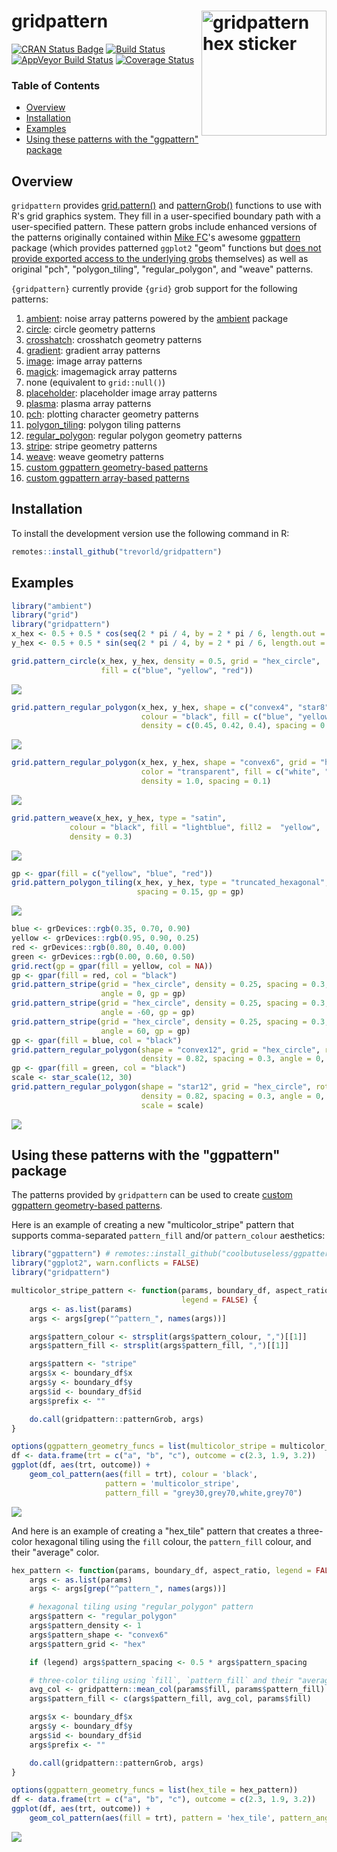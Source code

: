 # gridpattern <img src="man/figures/logo.png" align="right" width="200px" alt="gridpattern hex sticker">

[![CRAN Status Badge](https://www.r-pkg.org/badges/version/gridpattern)](https://cran.r-project.org/package=gridpattern)
[![Build Status](https://travis-ci.org/trevorld/gridpattern.png?branch=main)](https://travis-ci.org/trevorld/gridpattern)
[![AppVeyor Build Status](https://ci.appveyor.com/api/projects/status/github/trevorld/gridpattern?branch=main&svg=true)](https://ci.appveyor.com/project/trevorld/gridpattern)
[![Coverage Status](https://img.shields.io/codecov/c/github/trevorld/gridpattern.svg)](https://codecov.io/github/trevorld/gridpattern?branch=main)

### Table of Contents

* [Overview](#overview)
* [Installation](#installation)
* [Examples](#examples)
* [Using these patterns with the "ggpattern" package](#ggpattern)

## <a name="overview">Overview</a>

`gridpattern` provides [grid.pattern()](http://trevorldavis.com/R/gridpattern/dev/reference/grid.pattern.html) and
[patternGrob()](http://trevorldavis.com/R/gridpattern/dev/reference/grid.pattern.html)
functions to use with R's grid graphics system. They fill in a
user-specified boundary path with a user-specified pattern. These pattern grobs include
enhanced versions of the patterns originally contained within 
[Mike FC](https://github.com/coolbutuseless)'s awesome
[ggpattern](https://github.com/coolbutuseless/ggpattern) package 
(which provides patterned ``ggplot2`` "geom" functions but 
[does not provide exported access to the underlying grobs](https://github.com/coolbutuseless/ggpattern/issues/11) themselves) as well as original "pch", "polygon_tiling", "regular_polygon", and "weave" patterns.

`{gridpattern}` currently provide `{grid}` grob support for the following patterns:

1.  [ambient](https://trevorldavis.com/R/gridpattern/dev/reference/grid.pattern_ambient.html):
    noise array patterns powered by the [ambient](https://cran.r-project.org/package=ambient) package
2.  [circle](https://trevorldavis.com/R/gridpattern/dev/reference/grid.pattern_circle.html): circle geometry patterns
3.  [crosshatch](https://trevorldavis.com/R/gridpattern/dev/reference/grid.pattern_crosshatch.html): crosshatch geometry patterns
4.  [gradient](https://trevorldavis.com/R/gridpattern/dev/reference/grid.pattern_gradient.html): gradient array patterns
5.  [image](https://trevorldavis.com/R/gridpattern/dev/reference/grid.pattern_image.html): image array patterns
6.  [magick](https://trevorldavis.com/R/gridpattern/dev/reference/grid.pattern_magick.html): imagemagick array patterns
7.  none (equivalent to `grid::null()`)
8.  [placeholder](https://trevorldavis.com/R/gridpattern/dev/reference/grid.pattern_placeholder.html): placeholder image array patterns
9.  [plasma](https://trevorldavis.com/R/gridpattern/dev/reference/grid.pattern_plasma.html): plasma array patterns
10. [pch](https://trevorldavis.com/R/gridpattern/dev/reference/grid.pattern_pch.html): plotting character geometry patterns
11. [polygon_tiling](https://trevorldavis.com/R/gridpattern/dev/reference/grid.pattern_polygon_tiling.html): polygon tiling patterns
12. [regular_polygon](https://trevorldavis.com/R/gridpattern/dev/reference/grid.pattern_regular_polygon.html): regular polygon geometry patterns
13. [stripe](https://trevorldavis.com/R/gridpattern/dev/reference/grid.pattern_stripe.html): stripe geometry patterns
14. [weave](https://trevorldavis.com/R/gridpattern/dev/reference/grid.pattern_weave.html): weave geometry patterns
15. [custom ggpattern geometry-based patterns](https://coolbutuseless.github.io/package/ggpattern/articles/developing-patterns-2.html)
16. [custom ggpattern array-based patterns](https://coolbutuseless.github.io/package/ggpattern/articles/developing-patterns-3.html)

## <a name="installation">Installation</a>

To install the development version use the following command in R:



```r
remotes::install_github("trevorld/gridpattern")
```

## <a name="examples">Examples</a>




```r
library("ambient")
library("grid")
library("gridpattern")
x_hex <- 0.5 + 0.5 * cos(seq(2 * pi / 4, by = 2 * pi / 6, length.out = 6))
y_hex <- 0.5 + 0.5 * sin(seq(2 * pi / 4, by = 2 * pi / 6, length.out = 6))
```


```r
grid.pattern_circle(x_hex, y_hex, density = 0.5, grid = "hex_circle",
                    fill = c("blue", "yellow", "red"))
```

![](man/figures/README-circle-1.png)

```r
grid.pattern_regular_polygon(x_hex, y_hex, shape = c("convex4", "star8", "circle"),
                             colour = "black", fill = c("blue", "yellow", "red"), 
                             density = c(0.45, 0.42, 0.4), spacing = 0.08, angle = 0)
```

![](man/figures/README-regular_star-1.png)

```r
grid.pattern_regular_polygon(x_hex, y_hex, shape = "convex6", grid = "hex",
                             color = "transparent", fill = c("white", "grey", "black"),
                             density = 1.0, spacing = 0.1)
```

![](man/figures/README-regular_hex-1.png)

```r
grid.pattern_weave(x_hex, y_hex, type = "satin", 
             colour = "black", fill = "lightblue", fill2 =  "yellow",
             density = 0.3)
```

![](man/figures/README-weave-1.png)

```r
gp <- gpar(fill = c("yellow", "blue", "red"))
grid.pattern_polygon_tiling(x_hex, y_hex, type = "truncated_hexagonal", 
                            spacing = 0.15, gp = gp)
```

![](man/figures/README-truncated_hexagonal-1.png)

```r
blue <- grDevices::rgb(0.35, 0.70, 0.90)
yellow <- grDevices::rgb(0.95, 0.90, 0.25)
red <- grDevices::rgb(0.80, 0.40, 0.00)
green <- grDevices::rgb(0.00, 0.60, 0.50)
grid.rect(gp = gpar(fill = yellow, col = NA))
gp <- gpar(fill = red, col = "black")
grid.pattern_stripe(grid = "hex_circle", density = 0.25, spacing = 0.3, 
                    angle = 0, gp = gp)
grid.pattern_stripe(grid = "hex_circle", density = 0.25, spacing = 0.3, 
                    angle = -60, gp = gp)
grid.pattern_stripe(grid = "hex_circle", density = 0.25, spacing = 0.3, 
                    angle = 60, gp = gp)
gp <- gpar(fill = blue, col = "black")
grid.pattern_regular_polygon(shape = "convex12", grid = "hex_circle", rot = 15,
                             density = 0.82, spacing = 0.3, angle = 0, gp = gp)
gp <- gpar(fill = green, col = "black")
scale <- star_scale(12, 30)
grid.pattern_regular_polygon(shape = "star12", grid = "hex_circle", rot = 15,
                             density = 0.82, spacing = 0.3, angle = 0, gp = gp,
                             scale = scale)
```

![](man/figures/README-rhombitrihexagonal-1.png)

## <a name="ggpattern">Using these patterns with the "ggpattern" package</a>

The patterns provided by ``gridpattern`` can be used to create [custom ggpattern geometry-based patterns](https://coolbutuseless.github.io/package/ggpattern/articles/developing-patterns-2.html).  

Here is an example of creating a new  "multicolor_stripe" pattern that supports comma-separated ``pattern_fill`` and/or ``pattern_colour`` aesthetics:


```r
library("ggpattern") # remotes::install_github("coolbutuseless/ggpattern")
library("ggplot2", warn.conflicts = FALSE)
library("gridpattern")

multicolor_stripe_pattern <- function(params, boundary_df, aspect_ratio, 
                                      legend = FALSE) {
    args <- as.list(params)
    args <- args[grep("^pattern_", names(args))]

    args$pattern_colour <- strsplit(args$pattern_colour, ",")[[1]]
    args$pattern_fill <- strsplit(args$pattern_fill, ",")[[1]]

    args$pattern <- "stripe"
    args$x <- boundary_df$x
    args$y <- boundary_df$y
    args$id <- boundary_df$id
    args$prefix <- ""

    do.call(gridpattern::patternGrob, args)
}

options(ggpattern_geometry_funcs = list(multicolor_stripe = multicolor_stripe_pattern))
df <- data.frame(trt = c("a", "b", "c"), outcome = c(2.3, 1.9, 3.2))
ggplot(df, aes(trt, outcome)) +
    geom_col_pattern(aes(fill = trt), colour = 'black', 
                     pattern = 'multicolor_stripe',
                     pattern_fill = "grey30,grey70,white,grey70")
```

![](man/figures/README-ggpattern-1.png)

And here is an example of creating a "hex_tile" pattern that creates
a three-color hexagonal tiling using the ``fill`` colour, the ``pattern_fill`` colour,
and their "average" color.


```r
hex_pattern <- function(params, boundary_df, aspect_ratio, legend = FALSE) {
    args <- as.list(params)
    args <- args[grep("^pattern_", names(args))]

    # hexagonal tiling using "regular_polygon" pattern
    args$pattern <- "regular_polygon"
    args$pattern_density <- 1
    args$pattern_shape <- "convex6"
    args$pattern_grid <- "hex"

    if (legend) args$pattern_spacing <- 0.5 * args$pattern_spacing

    # three-color tiling using `fill`, `pattern_fill` and their "average"
    avg_col <- gridpattern::mean_col(params$fill, params$pattern_fill)
    args$pattern_fill <- c(args$pattern_fill, avg_col, params$fill)

    args$x <- boundary_df$x
    args$y <- boundary_df$y
    args$id <- boundary_df$id
    args$prefix <- ""

    do.call(gridpattern::patternGrob, args)
}

options(ggpattern_geometry_funcs = list(hex_tile = hex_pattern))
df <- data.frame(trt = c("a", "b", "c"), outcome = c(2.3, 1.9, 3.2))
ggplot(df, aes(trt, outcome)) +
    geom_col_pattern(aes(fill = trt), pattern = 'hex_tile', pattern_angle = 45)
```

![](man/figures/README-hex_ggpattern-1.png)
